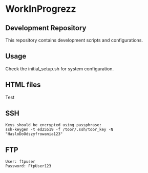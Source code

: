 # WorkInProgrezz
## Development Repository
This repository contains development scripts and configurations.
## Usage
Check the initial_setup.sh for system configuration.
## HTML files
Test
## SSH
    Keys should be encrypted using passphrase:
    ssh-keygen -t ed25519 -f /toor/.ssh/toor_key -N "HasloDoOdszyfrowania123"
## FTP
    User: ftpuser
    Password: FtpUser123
